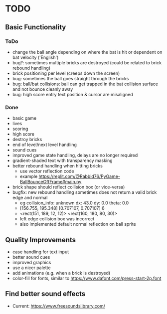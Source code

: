 # TODO

## Basic Functionality

### ToDo

- change the ball angle depending on where the bat is hit or dependent on bat velocity ('English')
- bug?: sometimes multiple bricks are destroyed (could be related to brick rebound handling)
- brick positioning per level (creeps down the screen)
- bug: sometimes the ball goes straight through the bricks
- bug: ball/bat collisions: ball can get trapped in the bat collision surface and not bounce cleanly away
- bug: high score entry text position & cursor are misaligned

### Done

- basic game
- lives
- scoring
- high score
- destroy bricks
- end of level/next level handling
- sound cues
- improved game state handling, delays are no longer required
- gradient-shaded text with transparency masking
- better rebound handling when hitting bricks
  - use vector reflection code
  - example https://replit.com/@Rabbid76/PyGame-BallBounceOffFrame#main.py
- brick shape should reflect collision box (or vice-versa)
- bugfix: new rebound handling sometimes does not return a valid brick edge and normal
  - eg collision_info: unknown dx: 43.0 dy: 0.0 theta: 0.0
  - [156.755, 195.348] [0.707107, 0.707107] 6
  - <rect(151, 189, 12, 12)> <rect(160, 180, 80, 30)>
  - left edge collision box was incorrect
  - also implemented default normal reflection on ball sprite

## Quality Improvements

- case handling for text input
- better sound cues
- improved graphics
- use a nicer palette
- add animations (e.g. when a brick is destroyed)
- color-fill for fonts, similar to https://www.dafont.com/press-start-2p.font

## Find better sound effects

- Current: <https://www.freesoundslibrary.com/>
